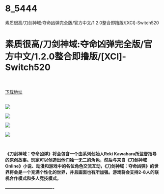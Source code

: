 # 8_5444
素质很高/刀剑神域:夺命凶弹完全版/官方中文/1.2.0整合即撸版/[XCI]-Switch520
# 素质很高/刀剑神域:夺命凶弹完全版/官方中文/1.2.0整合即撸版/[XCI]-Switch520
 <br/></br>
[下载地址](https://www.switch520.cc/article/5444 "下载地址")
<br/></br>

<p><strong><img src="https://ae01.alicdn.com/kf/Uad2ec4a9d1794680b0bbe213761b2a19e.jpg"></strong></p>
<p><strong><img src="https://ae01.alicdn.com/kf/U8c85c7c0d2684520a683417b54a37b17b.jpg"></strong></p>
<p><strong><img src="https://ae01.alicdn.com/kf/Ucb26a689393f4eee911d69a2d76f4fb3x.jpg"></strong></p>
<p><strong><img src="https://ae01.alicdn.com/kf/Ud2aec4eb1acf444c8497e13368a710df0.jpg"></strong></p>
<p>&nbsp;</p>
<p><strong>《刀剑神域：夺命凶弹》将会包含一个由系列创始人Reki Kawahara所监督指导的原创故事。玩家可以创造出他们独一无二的角色，然后与来自《刀剑神域Online》小说、动漫和游戏中的各位角色交流互动，《刀剑神域：夺命凶弹》的世界将会是一个充满个性化的世界，并且画面也有所加强。游戏将会支持2-8人的联机合作模式和多人竞技模式。</strong></p>
<p><strong>———————————-</strong></p>
